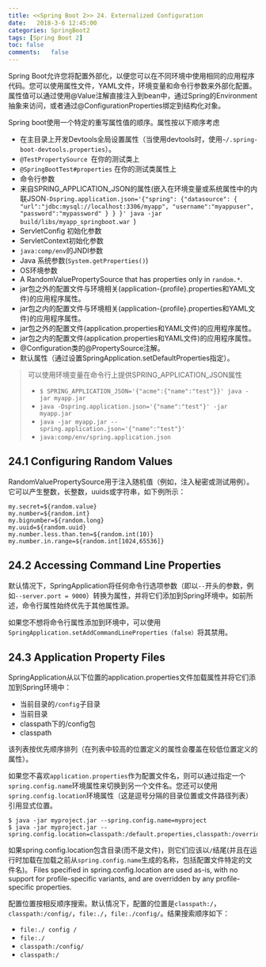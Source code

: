 ```yaml
---
title: <<Spring Boot 2>> 24. Externalized Configuration
date:	2018-3-6 12:45:00
categories:	SpringBoot2
tags: [Spring Boot 2]
toc: false
comments:	false
---
```


Spring Boot允许您将配置外部化，以便您可以在不同环境中使用相同的应用程序代码。您可以使用属性文件，YAML文件，环境变量和命令行参数来外部化配置。属性值可以通过使用@Value注解直接注入到bean中，通过Spring的Environment抽象来访问，或者通过@ConfigurationProperties绑定到结构化对象。

Spring boot使用一个特定的重写属性值的顺序。属性按以下顺序考虑

* 在主目录上开发Devtools全局设置属性（当使用devtools时，使用`~/.spring-boot-devtools.properties`）。
* `@TestPropertySource `在你的测试类上
* `@SpringBootTest#properties` 在你的测试类属性上
* 命令行参数
* 来自SPRING_APPLICATION_JSON的属性(嵌入在环境变量或系统属性中的内联JSON`-Dspring.application.json='{"spring": {"datasource": { "url":"jdbc:mysql://localhost:3306/myapp", "username":"myappuser", "password":"mypassword" } } }' java -jar build/libs/myapp_springboot.war `)
* ServletConfig 初始化参数
* ServletContext初始化参数
* `java:comp/env`的JNDI参数
* Java 系统参数(`System.getProperties()`)
* OS环境参数
* A RandomValuePropertySource that has properties only in `random.*`.
* jar包之外的配置文件与环境相关(application-{profile}.properties和YAML文件)的应用程序属性。
* jar包之内的配置文件与环境相关(application-{profile}.properties和YAML文件)的应用程序属性。
* jar包之外的配置文件(application.properties和YAML文件)的应用程序属性。
* jar包之内的配置文件(application.properties和YAML文件)的应用程序属性。
* @Configuration类的@PropertySource注解。
* 默认属性（通过设置SpringApplication.setDefaultProperties指定）。

> 可以使用环境变量在命令行上提供SPRING_APPLICATION_JSON属性
> 
> * `$ SPRING_APPLICATION_JSON='{"acme":{"name":"test"}}' java -jar myapp.jar`
> * `java -Dspring.application.json='{"name":"test"}' -jar myapp.jar`
> * `java -jar myapp.jar --spring.application.json='{"name":"test"}'`
> * `java:comp/env/spring.application.json`

## 24.1 Configuring Random Values

RandomValuePropertySource用于注入随机值（例如，注入秘密或测试用例）。它可以产生整数，长整数，uuids或字符串，如下例所示：

```
my.secret=${random.value}
my.number=${random.int}
my.bignumber=${random.long}
my.uuid=${random.uuid}
my.number.less.than.ten=${random.int(10)}
my.number.in.range=${random.int[1024,65536]}
```

## 24.2 Accessing Command Line Properties

默认情况下，SpringApplication将任何命令行选项参数（即以`--`开头的参数，例如`--server.port = 9000`）转换为属性，并将它们添加到Spring环境中。如前所述，命令行属性始终优先于其他属性源。

如果您不想将命令行属性添加到环境中，可以使用`SpringApplication.setAddCommandLineProperties（false）`将其禁用。

## 24.3 Application Property Files

SpringApplication从以下位置的application.properties文件加载属性并将它们添加到Spring环境中：

* 当前目录的`/config`子目录
* 当前目录
* classpath下的/config包
* classpath

该列表按优先顺序排列（在列表中较高的位置定义的属性会覆盖在较低位置定义的属性）。

如果您不喜欢`application.properties`作为配置文件名，则可以通过指定一个`spring.config.name`环境属性来切换到另一个文件名。您还可以使用`spring.config.location`环境属性（这是逗号分隔的目录位置或文件路径列表）引用显式位置。

```
$ java -jar myproject.jar --spring.config.name=myproject
$ java -jar myproject.jar --spring.config.location=classpath:/default.properties,classpath:/override.properties
```

如果spring.config.location包含目录(而不是文件)，则它们应该以`/`结尾(并且在运行时加载在加载之前从`spring.config.name`生成的名称，包括配置文件特定的文件名)。 Files specified in spring.config.location are used as-is, with no support for profile-specific variants, and are overridden by any profile-specific properties.

配置位置按相反顺序搜索。默认情况下，配置的位置是`classpath:/`，`classpath:/config/`，`file:./`，`file:./config/`。结果搜索顺序如下：

* `file:./ config /`
* `file:./`
* `classpath:/config/`
* `classpath:/`

